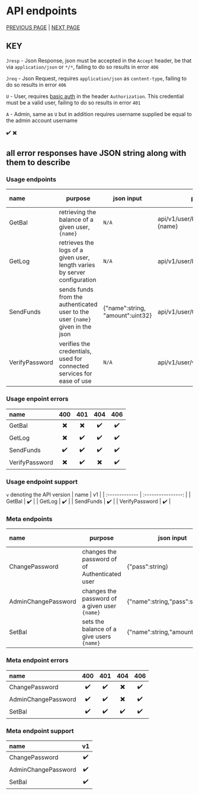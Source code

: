 # API endpoints
[PREVIOUS PAGE](APIs.md) | [NEXT PAGE](../existing_services.md)

## KEY
`Jresp` - Json Response, json must be accepted in the `Accept` header, be that via `application/json` or `*/*`, failing to do so results in error `406`

`Jreq` - Json Request, requires `application/json` as `content-type`, failing to do so results in error `406`

`U` - User, requires [basic auth](https://en.wikipedia.org/wiki/Basic_access_authentication) in the header `Authorization`. This credential must be a valid user, failing to do so results in error `401`

`A` - Admin, same as `U` but in addition requires username supplied be equal to the admin account username

:heavy_check_mark:
:heavy_multiplication_x:

## all error responses have JSON string along with them to describe

### Usage endpoints
| name           | purpose                                                                        | json input                       | path                            | HTTP Method | correct status |   return type    |                  return value                  |       Jresp        |           Jreq           |            A             |            U             |
| :------------- | ------------------------------------------------------------------------------ | -------------------------------- | ------------------------------- | :---------: | :------------: | :--------------: | :--------------------------------------------: | :----------------: | :----------------------: | :----------------------: | :----------------------: |
| GetBal         | retrieving the balance of a given user, `{name}`                               | `N/A`                            | api/v1/user/balance?name={name} |    `GET`    |      200       |      uint32      |               the user's balance               | :heavy_check_mark: | :heavy_multiplication_x: | :heavy_multiplication_x: | :heavy_multiplication_x: |
| GetLog         | retrieves the logs of a given user, length varies by server configuration      | `N/A`                            | api/v1/user/log                 |    `GET`    |      200       | array of objects | [{"to":string, "amount":uint32, "time":int64}] | :heavy_check_mark: | :heavy_multiplication_x: | :heavy_multiplication_x: |    :heavy_check_mark:    |
| SendFunds      | sends funds from the authenticated user to the user `{name}` given in the json | {"name":string, "amount":uint32} | api/v1/user/transfer            |   `POST`    |      200       |      uint32      |    the user's balance after the transaction    | :heavy_check_mark: |    :heavy_check_mark:    | :heavy_multiplication_x: |    :heavy_check_mark:    |
| VerifyPassword | verifies the credentials, used for connected services for ease of use          | `N/A`                            | api/v1/user/verify_password     |   `POST`    |      204       |      `N/A`       |                     `N/A`                      | :heavy_check_mark: | :heavy_multiplication_x: | :heavy_multiplication_x: |    :heavy_check_mark:    |

### Usage enpoint errors
| name           |           400            |           401            |           404            |        406         |
| :------------- | :----------------------: | :----------------------: | :----------------------: | :----------------: |
| GetBal         | :heavy_multiplication_x: | :heavy_multiplication_x: |    :heavy_check_mark:    | :heavy_check_mark: |
| GetLog         | :heavy_multiplication_x: |    :heavy_check_mark:    |    :heavy_check_mark:    | :heavy_check_mark: |
| SendFunds      |    :heavy_check_mark:    |    :heavy_check_mark:    |    :heavy_check_mark:    | :heavy_check_mark: |
| VerifyPassword | :heavy_multiplication_x: |    :heavy_check_mark:    | :heavy_multiplication_x: | :heavy_check_mark: |

### Usage endpoint support
`v` denoting the API version
| name           |         v1         |
| :------------- | :----------------: |
| GetBal         | :heavy_check_mark: |
| GetLog         | :heavy_check_mark: |
| SendFunds      | :heavy_check_mark: |
| VerifyPassword | :heavy_check_mark: |

### Meta endpoints
| name                | purpose                                       | json input                      | path                              | HTTP Method | correct status | return type | return value |       Jresp        |        Jreq        |            A             |            U             |
| :------------------ | --------------------------------------------- | ------------------------------- | --------------------------------- | :---------: | :------------: | :---------: | :----------: | :----------------: | :----------------: | :----------------------: | :----------------------: |
| ChangePassword      | changes the password of of Authenticated user | {"pass":string}                 | api/v1/user/change_password       |   `PATCH`   |      204       |    `N/A`    |    `N/A`     | :heavy_check_mark: | :heavy_check_mark: | :heavy_multiplication_x: |    :heavy_check_mark:    |
| AdminChangePassword | changes the password of a given user `{name}` | {"name":string,"pass":string}   | api/v1/admin/user/change_password |   `PATCH`   |      204       |    `N/A`    |    `N/A`     | :heavy_check_mark: | :heavy_check_mark: |    :heavy_check_mark:    | :heavy_multiplication_x: |
| SetBal              | sets the balance of a give users `{name}`     | {"name":string,"amount":uint32} | api/v1/admin/set_balance          |   `PATCH`   |      204       |    `N/A`    |    `N/A`     | :heavy_check_mark: | :heavy_check_mark: | :heavy_multiplication_x: |    :heavy_check_mark:    |
 
### Meta endpoint errors
| name                |        400         |        401         |           404            |        406         |
| :------------------ | :----------------: | :----------------: | :----------------------: | :----------------: |
| ChangePassword      | :heavy_check_mark: | :heavy_check_mark: | :heavy_multiplication_x: | :heavy_check_mark: |
| AdminChangePassword | :heavy_check_mark: | :heavy_check_mark: | :heavy_multiplication_x: | :heavy_check_mark: |
| SetBal              | :heavy_check_mark: | :heavy_check_mark: |    :heavy_check_mark:    | :heavy_check_mark: |

### Meta endpoint support
| name                |         v1         |
| :------------------ | :----------------: |
| ChangePassword      | :heavy_check_mark: |
| AdminChangePassword | :heavy_check_mark: |
| SetBal              | :heavy_check_mark: |
